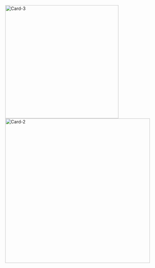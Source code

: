 <img width="361" alt="Card-3" src="https://github.com/user-attachments/assets/151d79e3-e389-4284-9449-8bbc5da7f9e2">
<img width="461" alt="Card-2" src="https://github.com/user-attachments/assets/5fb34703-c185-4147-9601-1eb96c75c9c7">

